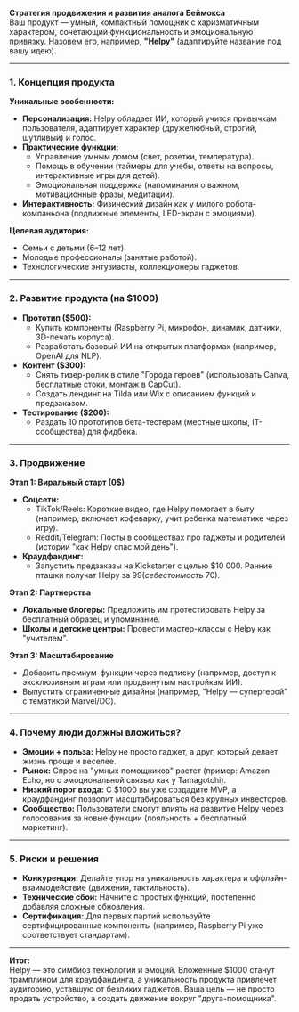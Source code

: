 **Стратегия продвижения и развития аналога Беймокса**  
Ваш продукт — умный, компактный помощник с харизматичным характером, сочетающий функциональность и эмоциональную привязку. Назовем его, например, **"Helpy"** (адаптируйте название под вашу идею).  

---

### **1. Концепция продукта**  
**Уникальные особенности:**  
- **Персонализация:** Helpy обладает ИИ, который учится привычкам пользователя, адаптирует характер (дружелюбный, строгий, шутливый) и голос.  
- **Практические функции:**  
  - Управление умным домом (свет, розетки, температура).  
  - Помощь в обучении (таймеры для учебы, ответы на вопросы, интерактивные игры для детей).  
  - Эмоциональная поддержка (напоминания о важном, мотивационные фразы, медитации).  
- **Интерактивность:** Физический дизайн как у милого робота-компаньона (подвижные элементы, LED-экран с эмоциями).  

**Целевая аудитория:**  
- Семьи с детьми (6–12 лет).  
- Молодые профессионалы (занятые работой).  
- Технологические энтузиасты, коллекционеры гаджетов.  

---

### **2. Развитие продукта (на $1000)**  
- **Прототип ($500):**  
  - Купить компоненты (Raspberry Pi, микрофон, динамик, датчики, 3D-печать корпуса).  
  - Разработать базовый ИИ на открытых платформах (например, OpenAI для NLP).  
- **Контент ($300):**  
  - Снять тизер-ролик в стиле "Города героев" (использовать Canva, бесплатные стоки, монтаж в CapCut).  
  - Создать лендинг на Tilda или Wix с описанием функций и предзаказом.  
- **Тестирование ($200):**  
  - Раздать 10 прототипов бета-тестерам (местные школы, IT-сообщества) для фидбека.  

---

### **3. Продвижение**  
**Этап 1: Виральный старт (0$)**  
- **Соцсети:**  
  - TikTok/Reels: Короткие видео, где Helpy помогает в быту (например, включает кофеварку, учит ребенка математике через игру).  
  - Reddit/Telegram: Посты в сообществах про гаджеты и родителей (истории "как Helpy спас мой день").  
- **Краудфандинг:**  
  - Запустить предзаказы на Kickstarter с целью $10 000. Ранние пташки получат Helpy за $99 (себестоимость ~$70).  

**Этап 2: Партнерства**  
- **Локальные блогеры:** Предложить им протестировать Helpy за бесплатный образец и упоминание.  
- **Школы и детские центры:** Провести мастер-классы с Helpy как "учителем".  

**Этап 3: Масштабирование**  
- Добавить премиум-функции через подписку (например, доступ к эксклюзивным играм или продвинутым настройкам ИИ).  
- Выпустить ограниченные дизайны (например, "Helpy — супергерой" с тематикой Marvel/DC).  

---

### **4. Почему люди должны вложиться?**  
- **Эмоции + польза:** Helpy не просто гаджет, а друг, который делает жизнь проще и веселее.  
- **Рынок:** Спрос на "умных помощников" растет (пример: Amazon Echo, но с эмоциональной связью как у Tamagotchi).  
- **Низкий порог входа:** С $1000 вы уже создадите MVP, а краудфандинг позволит масштабироваться без крупных инвесторов.  
- **Сообщество:** Пользователи смогут влиять на развитие Helpy через голосования за новые функции (лояльность + бесплатный маркетинг).  

---

### **5. Риски и решения**  
- **Конкуренция:** Делайте упор на уникальность характера и оффлайн-взаимодействие (движения, тактильность).  
- **Технические сбои:** Начните с простых функций, постепенно добавляя сложные обновления.  
- **Сертификация:** Для первых партий используйте сертифицированные компоненты (например, Raspberry Pi уже соответствует стандартам).  

---

**Итог:**  
Helpy — это симбиоз технологии и эмоций. Вложенные $1000 станут трамплином для краудфандинга, а уникальность продукта привлечет аудиторию, уставшую от безликих гаджетов. Ваша цель — не просто продать устройство, а создать движение вокруг "друга-помощника".
